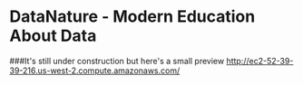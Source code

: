 # DataNature - Modern Education About Data
###It's still under construction but here's a small preview
http://ec2-52-39-39-216.us-west-2.compute.amazonaws.com/

